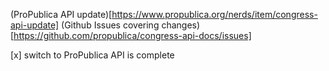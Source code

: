 (ProPublica API update)[https://www.propublica.org/nerds/item/congress-api-update]
(Github Issues covering changes)[https://github.com/propublica/congress-api-docs/issues]

[x] switch to ProPublica API is complete
